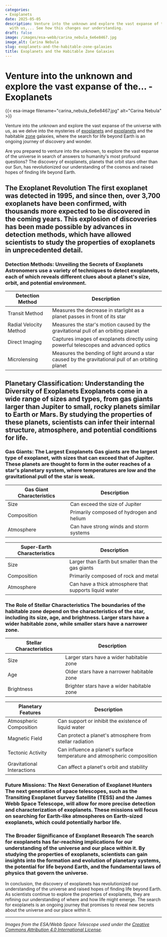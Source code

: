 ```yaml
---
categories:
- Exoplanets
date: 2025-05-05
description: Venture into the unknown and explore the vast expanse of the universe
  with us,... See how this changes our understanding.
draft: false
image: /images/esa-webb/carina_nebula_6e6e8467.jpg
image_alt: Carina Nebula
slug: exoplanets-and-the-habitable-zone-galaxies
title: Exoplanets and the Habitable Zone Galaxies
---
```


# Venture into the unknown and explore the vast expanse of the... - Exoplanets
{{< esa-image filename="carina_nebula_6e6e8467.jpg" alt="Carina Nebula" >}}



Venture into the unknown and explore the vast expanse of the universe with us, as we delve into the mysteries of [exoplanets](/blog/the-cosmic-dance-of-exoplanets-and-habitable-zones) and [exoplanets](/blog/exoplanets-and-the-search-for-life-beyond-earth) and the habitable [zone](/blog/exoplanets-in-the-habitable-zone-a-new-era-in-the-search-for) galaxies, where the search for life beyond Earth is an ongoing journey of discovery and wonder.

Are you prepared to venture into the unknown, to explore the vast expanse of the universe in search of answers to humanity's most profound questions? The discovery of exoplanets, planets that orbit stars other than our Sun, has revolutionized our understanding of the cosmos and raised hopes of finding life beyond Earth.

 ## The Exoplanet Revolution The first exoplanet was detected in 1995, and since then, over 3,700 exoplanets have been confirmed, with thousands more expected to be discovered in the coming years. This explosion of discoveries has been made possible by advances in detection methods, which have allowed scientists to study the properties of exoplanets in unprecedented detail.

 ### Detection Methods: Unveiling the Secrets of Exoplanets Astronomers use a variety of techniques to detect exoplanets, each of which reveals different clues about a planet's size, orbit, and potential environment.

 | Detection Method | Description |
| --- | --- |
| Transit Method | Measures the decrease in starlight as a planet passes in front of its star |
| Radial Velocity Method | Measures the star's motion caused by the gravitational pull of an orbiting planet |
| Direct Imaging | Captures images of exoplanets directly using powerful telescopes and advanced optics |
| Microlensing | Measures the bending of light around a star caused by the gravitational pull of an orbiting planet | Each of these methods has its strengths and limitations, and scientists often use a combination of techniques to confirm the existence of an exoplanet and determine its properties.

 ## Planetary Classification: Understanding the Diversity of Exoplanets Exoplanets come in a wide range of sizes and types, from gas giants larger than Jupiter to small, rocky planets similar to Earth or Mars. By studying the properties of these planets, scientists can infer their internal structure, atmosphere, and potential conditions for life.

 ### Gas Giants: The Largest Exoplanets Gas giants are the largest type of exoplanet, with sizes that can exceed that of Jupiter. These planets are thought to form in the outer reaches of a star's planetary system, where temperatures are low and the gravitational pull of the star is weak.

 | Gas Giant Characteristics | Description |
| --- | --- |
| Size | Can exceed the size of Jupiter |
| Composition | Primarily composed of hydrogen and helium |
| Atmosphere | Can have strong winds and storm systems | ### Super-Earths: A New Class of Exoplanets Super-Earths are a type of exoplanet that is larger than Earth but smaller than the gas giants. These planets are thought to be rocky worlds with surface temperatures that could support liquid water, making them potential candidates for hosting life.

 | Super-Earth Characteristics | Description |
| --- | --- |
| Size | Larger than Earth but smaller than the gas giants |
| Composition | Primarily composed of rock and metal |
| Atmosphere | Can have a thick atmosphere that supports liquid water | ## The Habitable Zone: A Region of Life-Supporting Conditions The habitable zone, also known as the "Goldilocks" zone, is the region around a star where temperatures are just right for liquid water to exist on a planet's surface. This zone is thought to be the most promising place to search for life beyond Earth.

 ### The Role of Stellar Characteristics The boundaries of the habitable zone depend on the characteristics of the star, including its size, age, and brightness. Larger stars have a wider habitable zone, while smaller stars have a narrower zone.

 | Stellar Characteristics | Description |
| --- | --- |
| Size | Larger stars have a wider habitable zone |
| Age | Older stars have a narrower habitable zone |
| Brightness | Brighter stars have a wider habitable zone | ### Planetary Features: A Complex Interplay The habitability of a planet also depends on its own characteristics, including its atmospheric composition, magnetic field, tectonic activity, and gravitational interactions with neighboring bodies.

 | Planetary Features | Description |
| --- | --- |
| Atmospheric Composition | Can support or inhibit the existence of liquid water |
| Magnetic Field | Can protect a planet's atmosphere from stellar radiation |
| Tectonic Activity | Can influence a planet's surface temperature and atmospheric composition |
| Gravitational Interactions | Can affect a planet's orbit and stability | ## The Search for Life Beyond Earth The discovery of exoplanets has opened up new possibilities for understanding the universe and the potential for life beyond Earth. As scientists continue to explore the properties of exoplanets, they are refining our understanding of where and how life might emerge.

 ### Future Missions: The Next Generation of Exoplanet Hunters The next generation of space telescopes, such as the Transiting Exoplanet Survey Satellite (TESS) and the James Webb Space Telescope, will allow for more precise detection and characterization of exoplanets. These missions will focus on searching for Earth-like atmospheres on Earth-sized exoplanets, which could potentially harbor life.

 ### The Broader Significance of Exoplanet Research The search for exoplanets has far-reaching implications for our understanding of the universe and our place within it. By studying the properties of exoplanets, scientists can gain insights into the formation and evolution of planetary systems, the potential for life beyond Earth, and the fundamental laws of physics that govern the universe.

 In conclusion, the discovery of exoplanets has revolutionized our understanding of the universe and raised hopes of finding life beyond Earth. As scientists continue to explore the properties of exoplanets, they are refining our understanding of where and how life might emerge. The search for exoplanets is an ongoing journey that promises to reveal new secrets about the universe and our place within it.

---

*Images from the ESA/Webb Space Telescope used under the [Creative Commons Attribution 4.0 International License](https://creativecommons.org/licenses/by/4.0).*